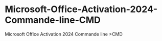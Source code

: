 # Microsoft-Office-Activation-2024-Commande-line-CMD
Microsoft Office Activation 2024 Commande line >CMD
